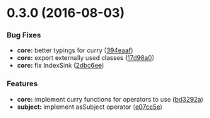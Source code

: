 <a name="0.3.0"></a>
# 0.3.0 (2016-08-03)


### Bug Fixes

* **core:** better typings for curry ([394eaaf](https://github.com/TylorS/tempest/commit/394eaaf))
* **core:** export externally used classes ([17d98a0](https://github.com/TylorS/tempest/commit/17d98a0))
* **core:** fix IndexSink ([2dbc6ee](https://github.com/TylorS/tempest/commit/2dbc6ee))


### Features

* **core:** implement curry functions for operators to use ([bd3292a](https://github.com/TylorS/tempest/commit/bd3292a))
* **subject:** implement asSubject operator ([e07cc5e](https://github.com/TylorS/tempest/commit/e07cc5e))



